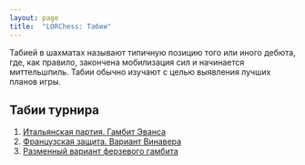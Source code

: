 ```yaml
---
layout: page
title:  "LORChess: Табии"
---
```


Табией в шахматах называют типичную позицию того или иного дебюта, где, как правило, закончена мобилизация сил и начинается миттельшпиль. Табии обычно изучают с целью выявления лучших планов игры.

Табии турнира
-------------

1. [Итальянская партия. Гамбит Эванса](evans-gambit/)
2. [Французская защита. Вариант Винавера](winawer-variation/)
3. [Разменный вариант ферзевого гамбита](karlsbad-pawn-structure/)

